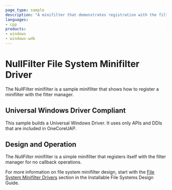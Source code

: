 ```yaml
---
page_type: sample
description: "A minifilter that demonstrates registration with the filter manager."
languages:
- cpp
products:
- windows
- windows-wdk
---
```


<!---
    name: NullFilter File System Minifilter Driver
    platform: WDM
    language: cpp
    category: FileSystem
    description: A minifilter that demonstrates registration with the filter manager.
    samplefwlink: http://go.microsoft.com/fwlink/p/?LinkId=617653
--->

# NullFilter File System Minifilter Driver

The NullFilter minifilter is a sample minifilter that shows how to register a minifilter with the filter manager.

## Universal Windows Driver Compliant

This sample builds a Universal Windows Driver. It uses only APIs and DDIs that are included in OneCoreUAP.

## Design and Operation

The *NullFilter* minifilter is a simple minifilter that registers itself with the filter manager for no callback operations.

For more information on file system minifilter design, start with the [File System Minifilter Drivers](http://msdn.microsoft.com/en-us/library/windows/hardware/ff540402) section in the Installable File Systems Design Guide.